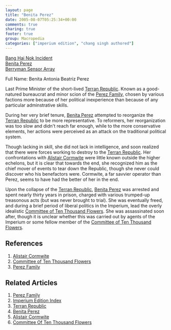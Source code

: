 ```yaml
---
layout: page
title: "Benita Perez"
date: 2005-08-07T05:25:34+00:00
comments: true
sharing: true
footer: true
group: Macropedia
categories: ["imperium edition", "chang singh authored"]
---
```


<div class='row'>
	<div class='col-md-4'><a href='/macropedia/bang-hai-nok-incident'>Bang Hai Nok Incident</a></div>
	<div class='col-md-4'><a href='/macropedia/benita-perez'>Benita Perez</a></div>
	<div class='col-md-4'><a href='/macropedia/berryman-sensor-array'>Berryman Sensor Array</a></div>
</div>


Full Name: Benita Antonia Beatriz Perez

Last Prime Minister of the short-lived [Terran Republic](/macropedia/terran-republic).  Known as a good-natured bureaucrat and minor scion of the [Perez Family](/macropedia/perez-family), chosen by various factions more because of her political inexperience than because of any particular adminstrative skills.

During her very brief tenure, [Benita Perez](/macropedia/benita-perez) attempted to reorganize the [Terran Republic](/macropedia/terran-republic) to be more representative.  To reformers, her reorganization was too slow and didn't reach far enough, while to the more conservative elements, her actions were perceived as an attack on the traditional political system.

Though lacking in skill, she did not lack in intelligence, and soon realized that there were forces working to destroy to the [Terran Republic](/macropedia/terran-republic).  Her confrontations with [Alistair Cormwite](/macropedia/alistair-cormwite) were little known outside the higher echelons, but it is clear that towards the end, she recognized him as the chief mover of events to tear down the Republic, though she never could discover who his benefactors were.  Cormwite, a far savvier operator than Perez, seems to have had the better of her in the end.

Upon the collapse of the [Terran Republic](/macropedia/terran-republic), [Benita Perez](/macropedia/benita-perez) was arrested and spent nearly thirty years in prison, charged with various trumped-up treasonous acts (but was never brought to trial).  She was eventually freed, and during a brief period of liberal politics in the Imperium, lead the overly idealistic [Committee of Ten Thousand Flowers](/macropedia/committee-ten-thousand-flowers).  She was assassinated soon after, though it is unclear whether this was carried out by agents of the Imperium or some fellow member of the [Committee of Ten Thousand Flowers](/macropedia/committee-ten-thousand-flowers).

## References
1. [Alistair Cormwite](/macropedia/alistair-cormwite)
1. [Committee of Ten Thousand Flowers](/macropedia/committee-ten-thousand-flowers)
1. [Perez Family](/macropedia/perez-family)

## Related Articles

1. [Perez Family](/macropedia/perez-family)
2. [Imperium Edition Index](/macropedia/imperium-edition-index)
3. [Terran Republic](/macropedia/terran-republic)
4. [Benita Perez](/macropedia/benita-perez)
5. [Alistair Cormwite](/macropedia/alistair-cormwite)
6. [Committee Of Ten Thousand Flowers](/macropedia/committee-ten-thousand-flowers)



 
